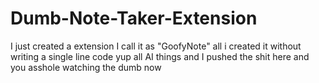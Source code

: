 # Dumb-Note-Taker-Extension
I just created a extension I call it as "GoofyNote" all i created it without writing a single line code yup all AI things and I pushed the shit here and you asshole watching the dumb now

